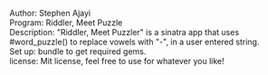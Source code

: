 Author: Stephen Ajayi<br />
Program: Riddler, Meet Puzzle<br />
Description: "Riddler, Meet Puzzler" is a sinatra app that uses #word_puzzle() to replace vowels with "-", in a user entered string.<br />
Set up: bundle to get required gems.<br />
license: Mit license, feel free to use for whatever you like!<br />

